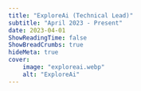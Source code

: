 ```yaml
---
title: "ExploreAi (Technical Lead)"
subtitle: "April 2023 - Present"
date: 2023-04-01
ShowReadingTime: false
ShowBreadCrumbs: true
hideMeta: true
cover:
    image: "exploreai.webp"
    alt: "ExploreAi"
---
```

